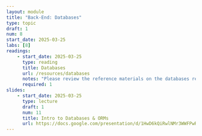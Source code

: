 ```yaml
---
layout: module
title: "Back-End: Databases"
type: topic
draft: 1
num: 8
start_date: 2025-03-25
labs: [8]
readings: 
    - start_date: 2025-03-25
      type: reading
      title: Databases
      url: /resources/databases
      notes: "Please review the reference materials on the databases resource page. We will practice using these commands in Lab 8."
      required: 1
slides: 
    - start_date: 2025-03-25
      type: lecture
      draft: 1
      num: 11
      title: Intro to Databases & ORMs
      url: https://docs.google.com/presentation/d/1HwD6kQiRwlNMr3WWFPwRnaIWNPn0wl5vwlGdHv2xtVo/edit?usp=sharing
---
```

 
